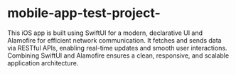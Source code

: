 # mobile-app-test-project-
This iOS app is built using SwiftUI for a modern, declarative UI and Alamofire for efficient network communication. It fetches and sends data via RESTful APIs, enabling real-time updates and smooth user interactions. Combining SwiftUI and Alamofire ensures a clean, responsive, and scalable application architecture.

